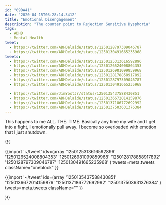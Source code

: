 ```yaml
---
id: "09DA41"
date: "2020-04-15T03:28:14.341Z"
title: "Emotional Disengagement"
description: "The counter point to Rejection Sensitive Dysphoria"
tags:
  - ADHD
  - Mental Health
tweet:
  - https://twitter.com/ADHDelaide/status/1250128797309046787
  - https://twitter.com/ADHDelaide/status/1250130491665235968
tweets:
  - https://twitter.com/ADHDelaide/status/1250125313616592896
  - https://twitter.com/ADHDelaide/status/1250126524008804353
  - https://twitter.com/ADHDelaide/status/1250126981099859968
  - https://twitter.com/ADHDelaide/status/1250128178858917892
  - https://twitter.com/ADHDelaide/status/1250128797309046787
  - https://twitter.com/ADHDelaide/status/1250130491665235968

  - https://twitter.com/JimYostJr/status/1250135437588430851
  - https://twitter.com/ADHDelaide/status/1250136672014159876
  - https://twitter.com/ADHDelaide/status/1250137186772692992
  - https://twitter.com/ADHDelaide/status/1250137503631376384
---
```


This happens to me ALL. THE. TIME. Basically any time my wife and I get into a fight, I emotionally pull away. I become so overloaded with emotion that I just shutdown.

{!{
<div class="grid-row">

{{import '~/tweet' ids=(array
  '1250125313616592896'
  '1250126524008804353'
  '1250126981099859968'
  '1250128178858917892'
  '1250128797309046787'
  '1250130491665235968'
) tweets=meta.tweets className="oneblock" }}

{{import '~/tweet' ids=(array
  '1250135437588430851'
  '1250136672014159876'
  '1250137186772692992'
  '1250137503631376384'
) tweets=meta.tweets className="" }}

</div>
}!}
